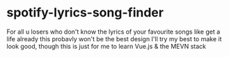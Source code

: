 # spotify-lyrics-song-finder
For all u losers who don't know the lyrics of your favourite songs like get a life already
this probavly won't be the best design I'll try my best to make it look good, though this is just for me to learn Vue.js 
& the MEVN stack

